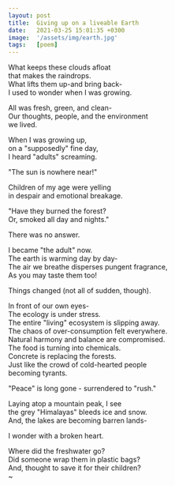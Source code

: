 ```yaml
---
layout: post
title:  Giving up on a liveable Earth
date:   2021-03-25 15:01:35 +0300
image:  '/assets/img/earth.jpg'
tags:   [poem]
---
```


What keeps these clouds afloat  
that makes the raindrops.  
What lifts them up-and bring back-  
I used to wonder when I was growing.  

All was fresh, green, and clean-  
Our thoughts, people, and the environment  
we lived.  

When I was growing up,  
on a "supposedly" fine day,  
I heard "adults" screaming.  

"The sun is nowhere near!"  

Children of my age were yelling  
in despair and emotional breakage.  

"Have they burned the forest?  
Or, smoked all day and nights."  

There was no answer.  

I became "the adult" now.  
The earth is warming day by day-  
The air we breathe disperses pungent fragrance,  
As you may taste them too!  

Things changed (not all of sudden, though).  

In front of our own eyes-  
The ecology is under stress.  
The entire "living" ecosystem is slipping away.  
The chaos of over-consumption felt everywhere.  
Natural harmony and balance are compromised.  
The food is turning into chemicals.  
Concrete is replacing the forests.  
Just like the crowd of cold-hearted people   
becoming tyrants.  

"Peace" is long gone - surrendered to "rush."  

Laying atop a mountain peak, I see  
the grey "Himalayas" bleeds ice and snow.  
And, the lakes are becoming barren lands-  

I wonder with a broken heart.  

Where did the freshwater go?  
Did someone wrap them in plastic bags?  
And, thought to save it for their children?  
~
